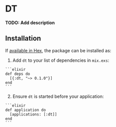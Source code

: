 # DT

**TODO: Add description**

## Installation

If [available in Hex](https://hex.pm/docs/publish), the package can be installed as:

  1. Add `dt` to your list of dependencies in `mix.exs`:

    ```elixir
    def deps do
      [{:dt, "~> 0.1.0"}]
    end
    ```

  2. Ensure `dt` is started before your application:

    ```elixir
    def application do
      [applications: [:dt]]
    end
    ```

